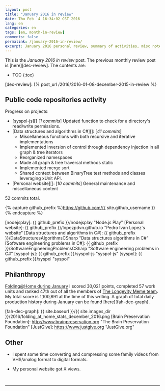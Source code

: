 ```yaml
---
layout: post
title: "January 2016 in review"
date: Thu Feb  4 16:34:02 CST 2016
lang: en
categories: en
tags: [en, month-in-review]
comments: false
permalink: /january-2016-in-review/
excerpt: January 2016 personal review, summary of activities, misc notes...
---
```


This is the *January 2016 in review* post. The previous monthly review post is
[here][dec-review].  The contents are:

* TOC
{:toc}

[dec-review]: {% post_url /2016/2016-01-08-december-2015-in-review %}

## Public code repositories activity ###################################

Progress on projects:

- [syspol-js][] [*1 commits*] Updated function to check for a directory's
  read/write permissions.
- [Data structures and algorithms in C#][]: [*41 commits*]
  - Miscellaneous functions with both recursive and iterative implementations
  - Implemented inversion of control through dependency injection in all graph
    & tree iterators
  - Reorganized namespaces
  - Made all graph & tree traversal methods static
  - Implemented merge sort
  - Shared context between BinaryTree test methods and classes leveraging xUnit
    API.
- [Personal website][]: [*10 commits*] General maintenance and miscellaneous
  content

52 commits total.

{% capture github_prefix %}https://github.com/{{ site.github_username }}{% endcapture %}

[nodejsplay]: {{ github_prefix }}/nodejsplay "Node.js Play"
[Personal website]: {{ github_prefix }}/lopezpdvn.github.io "Pedro Ivan Lopez's website"
[Data structures and algorithms in C#]: {{ github_prefix }}/DataStructuresAlgorithmsCSharp "Data structures algorithms in C#"
[Software engineering problems in C#]: {{ github_prefix }}/SoftwareEngineeringProblemsCSharp "Software engineering problems in C#"
[syspol-js]: {{ github_prefix }}/syspol-js "syspol-js"
[syspol]: {{ github_prefix }}/syspol "syspol"

## Philanthropy #######################################################

[Folding@Home during January][fah-stats] I scored 30,021 points, completed 57
work units and ranked 47th out of all the members of [The Longevity Meme
team][].  My total score is 1,100,891 at the time of this writing.  A graph of
total daily production history during January can be found
[here][fah-dec-graph].

[fah-stats]: http://folding.extremeoverclocking.com/user_summary.php?s=&u=648628 "dreilopz - User Summary - EXTREME Overclocking Folding @ Home Stats"
[The Longevity Meme team]: http://folding.extremeoverclocking.com/user_list.php?s=&t=32461 "The Longevity Meme Individual Users List"
[fah-dec-graph]: {{ site.baseurl }}/{{ site.images_dir }}/2016/folding_at_home_stats_december_2016.png
[Brain Preservation Foundation]: http://www.brainpreservation.org "The Brain Preservation Foundation"
[JustGive]: https://www.justgive.org "JustGive.org"

## Other ###############################################################

- I spent some time converting and compressing some family videos from
  VHS/analog format to digital formats.

- My personal website got X views.

<br/>

---
